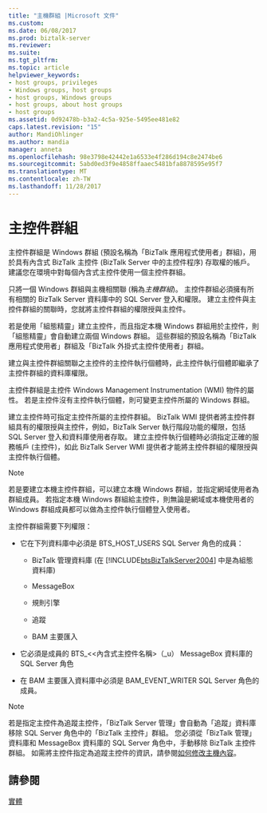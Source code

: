 ```yaml
---
title: "主機群組 |Microsoft 文件"
ms.custom: 
ms.date: 06/08/2017
ms.prod: biztalk-server
ms.reviewer: 
ms.suite: 
ms.tgt_pltfrm: 
ms.topic: article
helpviewer_keywords:
- host groups, privileges
- Windows groups, host groups
- host groups, Windows groups
- host groups, about host groups
- host groups
ms.assetid: 0d92478b-b3a2-4c5a-925e-5495ee481e82
caps.latest.revision: "15"
author: MandiOhlinger
ms.author: mandia
manager: anneta
ms.openlocfilehash: 98e3798e42442e1a6533e4f286d194c8e2474be6
ms.sourcegitcommit: 5abd0ed3f9e4858ffaaec5481bfa8878595e95f7
ms.translationtype: MT
ms.contentlocale: zh-TW
ms.lasthandoff: 11/28/2017
---
```

# <a name="host-groups"></a>主控件群組
主控件群組是 Windows 群組 (預設名稱為「BizTalk 應用程式使用者」群組)，用於具有內含式 BizTalk 主控件 (BizTalk Server 中的主控件程序) 存取權的帳戶。 建議您在環境中對每個內含式主控件使用一個主控件群組。  
  
 只將一個 Windows 群組與主機相關聯 (稱為*主機群組*)。 主控件群組必須擁有所有相關的 BizTalk Server 資料庫中的 SQL Server 登入和權限。 建立主控件與主控件群組的關聯時，您就將主控件群組的權限授與主控件。  
  
 若是使用「組態精靈」建立主控件，而且指定本機 Windows 群組用於主控件，則「組態精靈」會自動建立兩個 Windows 群組。 這些群組的預設名稱為「BizTalk 應用程式使用者」群組及「BizTalk 外掛式主控件使用者」群組。  
  
 建立與主控件群組關聯之主控件的主控件執行個體時，此主控件執行個體即繼承了主控件群組的資料庫權限。  
  
 主控件群組是主控件 Windows Management Instrumentation (WMI) 物件的屬性。 若是主控件沒有主控件執行個體，則可變更主控件所屬的 Windows 群組。  
  
 建立主控件時可指定主控件所屬的主控件群組。 BizTalk WMI 提供者將主控件群組具有的權限授與主控件，例如，BizTalk Server 執行階段功能的權限，包括 SQL Server 登入和資料庫使用者存取。 建立主控件執行個體時必須指定正確的服務帳戶 (主控件)，如此 BizTalk Server WMI 提供者才能將主控件群組的權限授與主控件執行個體。  
  
> [!NOTE]
>  若是要建立本機主控件群組，可以建立本機 Windows 群組，並指定網域使用者為群組成員。 若指定本機 Windows 群組給主控件，則無論是網域或本機使用者的 Windows 群組成員都可以做為主控件執行個體登入使用者。  
  
 主控件群組需要下列權限：  
  
-   它在下列資料庫中必須是 BTS_HOST_USERS SQL Server 角色的成員：  
  
    -   BizTalk 管理資料庫 (在 [!INCLUDE[btsBizTalkServer2004](../includes/btsbiztalkserver2004-md.md)] 中是為組態資料庫)  
  
    -   MessageBox  
  
    -   規則引擎  
  
    -   追蹤  
  
    -   BAM 主要匯入  
  
-   它必須是成員的 BTS_<\<內含式主控件名稱\>（_u） MessageBox 資料庫的 SQL Server 角色  
  
-   在 BAM 主要匯入資料庫中必須是 BAM_EVENT_WRITER SQL Server 角色的成員。  
  
> [!NOTE]
>  若是指定主控件為追蹤主控件，「BizTalk Server 管理」會自動為「追蹤」資料庫移除 SQL Server 角色中的「BizTalk 主控件」群組。 您必須從「BizTalk 管理」資料庫和 MessageBox 資料庫的 SQL Server 角色中，手動移除 BizTalk 主控件群組。 如需將主控件指定為追蹤主控件的資訊，請參閱[如何修改主機內容](../core/how-to-modify-host-properties.md)。  
  
## <a name="see-also"></a>請參閱  
 [實體](../core/entities.md)